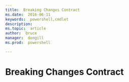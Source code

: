 ```yaml
---
title:  Breaking Changes Contract
ms.date:  2016-06-11
keywords:  powershell,cmdlet
description:  
ms.topic:  article
author:  bruce
manager:  dongill
ms.prod:  powershell

---
```

# Breaking Changes Contract
